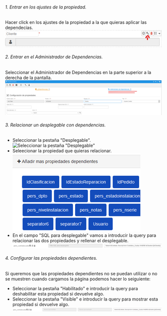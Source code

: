 ###### 1. Entrar en los ajustes de la propiedad.
Hacer click en los ajustes de la propiedad a la que quieras aplicar las dependecias.
![Haz click en los ajustes](img/Acceder_ajustes_de_propiedad.png "Haz click en los ajustes")

###### 2. Entrar en el Administrador de Dependencias.
Seleccionar el Administrador de Dependencias en la parte superior a la derecha de la pantalla.
![Seleccionar el Administrador de Dependencias](img/Administrador_de_Dependencias.png "Seleccionar el Administrador de Dependencias")

###### 3. Relacionar un desplegable con dependencias. 
+ Seleccionar la pestaña "Desplegable".
![Seleccionar la pestaña "Desplegable"](img/Pestaña_Desplegable.png "Seleccionar la pestaña \"Desplegable\"")
+ Seleecionar la propiedad que quieras relacionar.
![Seleecionar la propiedad que quieras relacionar](img/Propiedades_Dependientes.png "Seleecionar la propiedad que quieras relacionar")
+ En el campo "SQL para desplegable" vamos a introducir la query para relacionar las dos propiedades y rellenar el desplegable.
![Query de la Propiedad Dependiente](img/Query_Propiedad_Dependiente.png "Query de la Propiedad Dependiente")


###### 4. Configurar las propiedades dependientes. 
Si queremos que las propiedades dependientes no se puedan utilizar o no se muestren cuando cargamos la página podemos hacer lo seiguiente:
+ Seleccionar la pestaña "Habilitado" e introducir la query para deshabilitar esta propiedad si devuelve algo.
+ Seleccionar la pestaña "Visible" e introducir la query para mostrar esta propiedad si devuelve algo.
![Query para habilitar la Propiedad Dependiente](img/Habilitar_Propiedad_Dependiente.png "Query para habilitar la Propiedad Dependiente")
